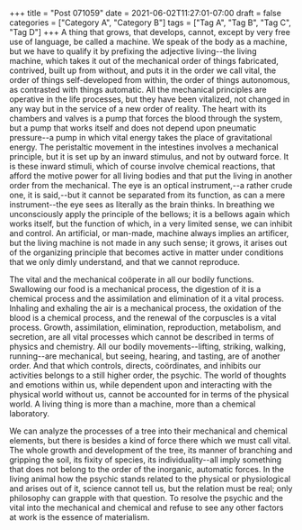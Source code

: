 +++
title = "Post 071059"
date = 2021-06-02T11:27:01-07:00
draft = false
categories = ["Category A", "Category B"]
tags = ["Tag A", "Tag B", "Tag C", "Tag D"]
+++
A thing that grows, that develops, cannot, except by very free use of language, be called a machine. We speak of the body as a machine, but we have to qualify it by prefixing the adjective living--the living machine, which takes it out of the mechanical order of things fabricated, contrived, built up from without, and puts it in the order we call vital, the order of things self-developed from within, the order of things autonomous, as contrasted with things automatic. All the mechanical principles are operative in the life processes, but they have been vitalized, not changed in any way but in the service of a new order of reality. The heart with its chambers and valves is a pump that forces the blood through the system, but a pump that works itself and does not depend upon pneumatic pressure--a pump in which vital energy takes the place of gravitational energy. The peristaltic movement in the intestines involves a mechanical principle, but it is set up by an inward stimulus, and not by outward force. It is these inward stimuli, which of course involve chemical reactions, that afford the motive power for all living bodies and that put the living in another order from the mechanical. The eye is an optical instrument,--a rather crude one, it is said,--but it cannot be separated from its function, as can a mere instrument--the eye sees as literally as the brain thinks. In breathing we unconsciously apply the principle of the bellows; it is a bellows again which works itself, but the function of which, in a very limited sense, we can inhibit and control. An artificial, or man-made, machine always implies an artificer, but the living machine is not made in any such sense; it grows, it arises out of the organizing principle that becomes active in matter under conditions that we only dimly understand, and that we cannot reproduce.

The vital and the mechanical coöperate in all our bodily functions. Swallowing our food is a mechanical process, the digestion of it is a chemical process and the assimilation and elimination of it a vital process. Inhaling and exhaling the air is a mechanical process, the oxidation of the blood is a chemical process, and the renewal of the corpuscles is a vital process. Growth, assimilation, elimination, reproduction, metabolism, and secretion, are all vital processes which cannot be described in terms of physics and chemistry. All our bodily movements--lifting, striking, walking, running--are mechanical, but seeing, hearing, and tasting, are of another order. And that which controls, directs, coördinates, and inhibits our activities belongs to a still higher order, the psychic. The world of thoughts and emotions within us, while dependent upon and interacting with the physical world without us, cannot be accounted for in terms of the physical world. A living thing is more than a machine, more than a chemical laboratory.

We can analyze the processes of a tree into their mechanical and chemical elements, but there is besides a kind of force there which we must call vital. The whole growth and development of the tree, its manner of branching and gripping the soil, its fixity of species, its individuality--all imply something that does not belong to the order of the inorganic, automatic forces. In the living animal how the psychic stands related to the physical or physiological and arises out of it, science cannot tell us, but the relation must be real; only philosophy can grapple with that question. To resolve the psychic and the vital into the mechanical and chemical and refuse to see any other factors at work is the essence of materialism.
